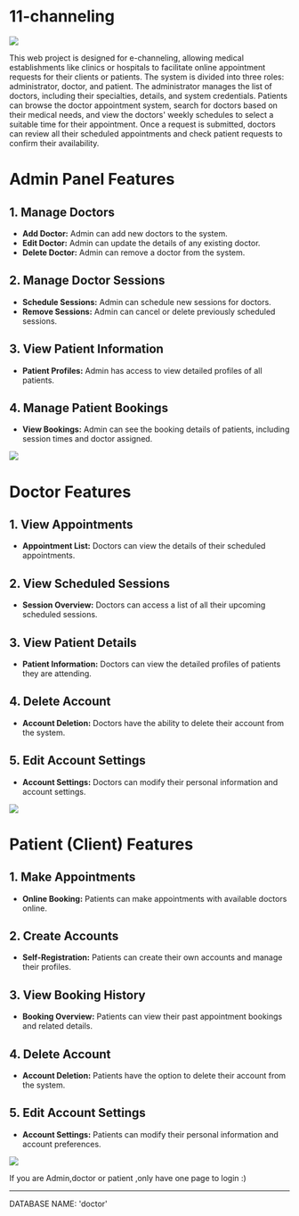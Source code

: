 # 11-channeling
![](https://github.com/KasunUdayanga/doctorAppoimentSystem/blob/main/Screenshots/Screenshot%20(1).png)

This web project is designed for e-channeling, allowing medical establishments like clinics or hospitals to facilitate online appointment requests for their clients or patients. The system is divided into three roles: administrator, doctor, and patient. The administrator manages the list of doctors, including their specialties, details, and system credentials. Patients can browse the doctor appointment system, search for doctors based on their medical needs, and view the doctors' weekly schedules to select a suitable time for their appointment. Once a request is submitted, doctors can review all their scheduled appointments and check patient requests to confirm their availability.

# Admin Panel Features

## 1. Manage Doctors
- **Add Doctor:** Admin can add new doctors to the system.
- **Edit Doctor:** Admin can update the details of any existing doctor.
- **Delete Doctor:** Admin can remove a doctor from the system.

## 2. Manage Doctor Sessions
- **Schedule Sessions:** Admin can schedule new sessions for doctors.
- **Remove Sessions:** Admin can cancel or delete previously scheduled sessions.

## 3. View Patient Information
- **Patient Profiles:** Admin has access to view detailed profiles of all patients.

## 4. Manage Patient Bookings
- **View Bookings:** Admin can see the booking details of patients, including session times and doctor assigned.

    
    
![](https://github.com/KasunUdayanga/doctorAppoimentSystem/blob/main/Screenshots/Admin_dashboard.png)
    
 
 
# Doctor Features

## 1. View Appointments
- **Appointment List:** Doctors can view the details of their scheduled appointments.

## 2. View Scheduled Sessions
- **Session Overview:** Doctors can access a list of all their upcoming scheduled sessions.

## 3. View Patient Details
- **Patient Information:** Doctors can view the detailed profiles of patients they are attending.

## 4. Delete Account
- **Account Deletion:** Doctors have the ability to delete their account from the system.

## 5. Edit Account Settings
- **Account Settings:** Doctors can modify their personal information and account settings.
    
![](https://github.com/KasunUdayanga/doctorAppoimentSystem/blob/main/Screenshots/Doctor_dashboard.png)
    
# Patient (Client) Features

## 1. Make Appointments
- **Online Booking:** Patients can make appointments with available doctors online.

## 2. Create Accounts
- **Self-Registration:** Patients can create their own accounts and manage their profiles.

## 3. View Booking History
- **Booking Overview:** Patients can view their past appointment bookings and related details.

## 4. Delete Account
- **Account Deletion:** Patients have the option to delete their account from the system.

## 5. Edit Account Settings
- **Account Settings:** Patients can modify their personal information and account preferences.
    
    
![](https://github.com/KasunUdayanga/doctorAppoimentSystem/blob/main/Screenshots/Patient_dashboard.png)  
    
If you are Admin,doctor or patient ,only have one page to login :)

  
-----------------------------------------------















DATABASE NAME: 'doctor'











